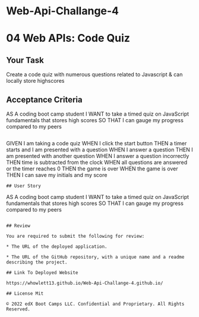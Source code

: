 # Web-Api-Challange-4

# 04 Web APIs: Code Quiz

## Your Task

Create a code quiz with numerous questions related to Javascript & can locally store highscores


## Acceptance Criteria

AS A coding boot camp student
I WANT to take a timed quiz on JavaScript fundamentals that stores high scores
SO THAT I can gauge my progress compared to my peers
```

```
GIVEN I am taking a code quiz
WHEN I click the start button
THEN a timer starts and I am presented with a question
WHEN I answer a question
THEN I am presented with another question
WHEN I answer a question incorrectly
THEN time is subtracted from the clock
WHEN all questions are answered or the timer reaches 0
THEN the game is over
WHEN the game is over
THEN I can save my initials and my score
```
## User Story

```
AS A coding boot camp student
I WANT to take a timed quiz on JavaScript fundamentals that stores high scores
SO THAT I can gauge my progress compared to my peers
```

## Review

You are required to submit the following for review:

* The URL of the deployed application.

* The URL of the GitHub repository, with a unique name and a readme describing the project.

## Link To Deployed Website

https://whowlett13.github.io/Web-Api-Challange-4.github.io/

## License Mit

© 2022 edX Boot Camps LLC. Confidential and Proprietary. All Rights Reserved.
